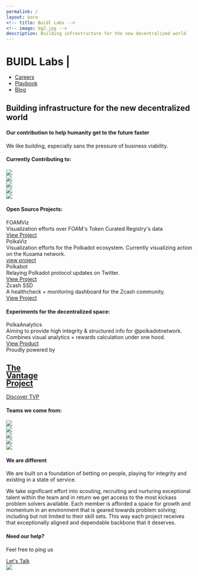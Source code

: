 ```yaml
---
permalink: /
layout: bare
<!-- title: Buidl Labs -->
<!-- image: bg2.jpg -->
description: Building infrastructure for the new decentralized world
---
```

<div class=" b-ws-top-p">
	<div class="grid-container">
		<div class="grid-x">
			<div class="large-3 large-offset-3 medium-4 medium-offset-2 small-8 small-offset-2 cell s-ws-top">
				<div class="grid-x grid-padding-x">
					<!-- <div class="small-3 cell np">
							<a href="{{site.url}}">
								<img src="{{site.url}}/assets/img/gun.svg" style="margin-top:0.25em">
							</a>
						</div> -->
					<!-- <div class="small-12 shrink cell">
						<a href="{{site.url}}" class="f-1-25x">
							<h1 class="sans2 bkc" style="line-height:1;">BUIDL Labs <span class="blinking-cursor">|</span></h1>
						</a>
					</div> -->
					<h1 class="sans2 bkc f-3x s-ws-bottom" style="line-height:1;">BUIDL Labs <span class="blinking-cursor">|</span></h1>
				</div>
			</div>
			<div class="small-12 medium-6 cell s-ws-top xs-ws-top-p">
				<ul class="menu align-right hover">
	      <!-- <li><a href="{{site.url}}/ico" class="dbc">ICO</a></li>
	      	<li><a href="{{site.url}}/blockchain" class="dbc">Blockchain</a></li> -->
	      	<li><a href="{{site.url}}/careers" class="dbc">Careers</a></li>
	      	<li><a href="https://www.thevantageproject.com/playbook/" class="dbc">Playbook</a></li>
	      	<!-- <li><a href="{{site.url}}/ico" class="dbc">ICO</a></li> -->
	      	<li><a href="{{site.url}}/blog" class="dbc">Blog</a></li>
	      </ul>
	    </div>
	  </div>
	</div>
	<div class="grid-container">
		<div class="grid-x">
			<div class="small-12 medium-10  large-8 large-offset-3 medium-offset-2 cell b-ws-top">
				<h2 class="">Building infrastructure for the new decentralized world</h2>
				<!-- <div class="f-1-25x">With</div> -->
				<h4 class="bc ">Our contribution to help humanity get to the future faster</h4>
			</div>
		</div>
		<div class="grid-x">
			<div class="small-12 medium-10 medium-offset-2 large-8 large-offset-3 cell m-ws-top m-ws-bottom">
				<p class="bkc nm f-1-25x">We like building, especially sans the pressure of business viability.</p>
			</div>
		</div>
	</div>
</div>
<div class="wbg">
	<div class="grid-container">
		<div class="grid-x align-center">
			<div class="small-12 large-6 medium-6 medium-centered cell m-ws-top">
				<h4 class="dbc bold">Currently Contributing to:</h4>
			</div>
		</div>
		<div class="grid-x align-center">
			<div class="small-12 large-centered large-8 medium-10 cell cell m-ws-bottom">
				<div class="grid-x small-up-5 medium-up-5 large-up-5">
					<div class="cell cell-block text-center">
						<img src="{{site.url}}/assets/img/logo/eth.png" class="gs hv img-p s-ws-top">
					</div>
					<div class="cell cell-block">
						<img src="{{site.url}}/assets/img/logo/polka.svg" class="b-ws-top gs hv">
					</div>
					<div class="cell cell-block text-center">
						<img src="{{site.url}}/assets/img/logo/foam.png" class="img-h m-ws-top gs hv">
					</div>
					<div class="cell cell-block">
						<img src="{{site.url}}/assets/img/logo/zcash.png" class="m-ws-top gs hv">
					</div>
					<div class="cell cell-block text-center">
						<img src="{{site.url}}/assets/img/logo/tezos.jpg" class="img-h m-ws-top gs hv">
					</div>
				</div>
			</div>
		</div>
	</div>
</div>
<!-- <div class="wbg">
	<div class="grid-container">
		<div class="grid-x">
			<div class="large-1 large-offset-2 cell s-ws-top hide-for-small-only hide-for-medium-only">
				<img src="{{site.url}}/assets/img/lab.gif" style="padding: 0 0.5em;">
			</div>
			<div class="small-12 medium-10 medium-offset-1 large-offset-0 large-6 end cell b-ws-top b-ws-bottom">
				<p class="bc nm">We also keep hacking together cool shit, for the kicks</p>
				<p class="nm dbc bold f-1-25x">The latest from our lab:</p>
			</div>
		</div>
	</div>
</div> -->
<div class="wbg">
	<div class="grid-container">
		<div class="grid-x align-center">
			<div class="small-12 large-6 medium-6 medium-centered cell m-ws-top">
				<h4 class="dbc bold">Open Source Projects:</h4>
			</div>
		</div>
		<div class="grid-x align-center">
			<div class="small-12 large-8 medium-10 medium-centered cell s-ws-top">
				<div class="grid-x grid-padding-x">
					<div class="medium-3 small-12 cell m-ws-bottom">
						<!-- <img src="{{site.url}}/assets/img/leaf.png" class="xs-ws-bottom"> -->
						<div class="bkc bold">FOAMViz</div>
						<div class="s">Visualization efforts over FOAM's Token Curated Registry's data</div>
						<a class="ibtn s2" href="https://foamviz.surge.sh/" target="_blank">View Project</a>
					</div>
					<div class="medium-3 small-12 cell m-ws-bottom">
						<!-- <img src="{{site.url}}/assets/img/link.png" class="xs-ws-bottom"> -->
						<div class="bkc bold">PolkaViz</div>
						<div class="s">Visualization efforts for the Polkadot ecosystem. Currently visualizing action on the Kusama network.</div>
						<a href="https://polkavizproject.surge.sh/" target="_blank" class="ibtn s2">view project</a>
					</div>
					<div class="medium-3 small-12 cell m-ws-bottom">
						<!-- <img src="{{site.url}}/assets/img/reload.png" class="xs-ws-bottom"> -->
						<div class="bkc bold">Polkabot</div>
						<div class="s">Relaying Polkadot protocol updates on Twitter.</div>
						<a class="ibtn s2" href="https://twitter.com/Polkabot5" target="_blank">View Project</a>
					</div>
					<div class="medium-3 small-12 cell m-ws-bottom">
						<!-- <img src="{{site.url}}/assets/img/learning.png" class="xs-ws-bottom"> -->
						<div class="bkc bold">Zcash SSD</div>
						<div class="s">A healthcheck + monitoring dashboard for the Zcash community.</div>
						<a class="ibtn s2" href="https://www.zcashservicestatus.info/" target="_blank">View Project</a>
					</div>
				</div>
			</div>
		</div>
	</div>
</div>
<div class="wbg">
	<div class="grid-container">
		<div class="grid-x align-center">
			<div class="small-12 large-6 medium-6 medium-centered cell m-ws-top">
				<h4 class="dbc bold">Experiments for the decentralized space:</h4>
			</div>
		</div>
		<div class="grid-x align-center">
			<div class="small-12 large-8 medium-10 medium-centered cell s-ws-top">
				<div class="grid-x grid-padding-x">
					<div class="medium-6 small-12 cell m-ws-bottom">
						<!-- <img src="{{site.url}}/assets/img/reload.png" class="xs-ws-bottom"> -->
						<div class="bkc bold">PolkaAnalytics</div>
						<div class="s">Aiming to provide high integrity & structured info for @polkadotnetwork. Combines visual analytics + rewards calculation under one hood.</div>
						<a class="ibtn s2" href="https://polkanalytics.com/#/dashboard" target="_blank">View Product</a>
					</div>
				</div>
			</div>
		</div>
	</div>
</div>
<!-- <div class="wbg">
	<div class="grid-x">
		<div class="small-12 medium-10 medium-centered large-6 cell m-ws-top s-ws-bottom">
			<h5 class="bkc dbc bold">Technologies we work on</h5>
		</div>
	</div>
	<div class="grid-x">
		<div class="small-12 large-10 large-centered cell">
			<div class="callout3">
				<div class="grid-x">
					<div class="small-12 medium-4 cell xs-ws-top">
						<h6>Blockchain Platforms</h6>
						<div class="grid-x">
							<div class="small-3 cell">
								<img src="{{site.url}}/assets/img/logo/hyperledger.png" class="s-ws-top">
							</div>
							<div class="small-9 cell np">
								<div class="bkc">Hyperledger Fabric and Sawtooth</div>
								<p class="s">Cross-industry, flexible and permissioned blockchain technologies for enterprises</p> 
							</div>
						</div>
						<div class="grid-x">
							<div class="small-3 cell">
								<img src="{{site.url}}/assets/img/logo/nem.png" class="xs-ws-top">
							</div>
							<div class="small-9 cell np">
								<div class="bkc">NEM</div>
								<p class="s">Permissioned blockchain technologies designed for high scale, speed and security</p> 
							</div>
						</div>
						<div class="grid-x">
							<div class="small-3 cell">
								<img src="{{site.url}}/assets/img/logo/r3.png">
							</div>
							<div class="small-9 cell np">
								<div class="bkc">R3 Corda</div>
								<p class="s">Permissioned blockchain technologies for the financial industry</p> 
							</div>
						</div>
						<div class="grid-x">
							<div class="small-3 cell">
								<img src="{{site.url}}/assets/img/logo/stellar.png" class="xs-ws-top">
							</div>
							<div class="small-9 cell np">
								<div class="bkc">Stellar</div>
								<p class="s">Permissioned blockchain technologies with specific focus on cross border transactions</p> 
							</div>
						</div>
					</div>
					<div class="small-12 medium-4 cell xs-ws-top">
						<h6>Blockchain Protocols</h6>
						<div class="grid-x">
							<div class="small-3 cell">
								<img src="{{site.url}}/assets/img/logo/dharma.png" >
							</div>
							<div class="small-9 cell np">
								<div class="bkc">Dharma</div>
								<p class="s">For facilitating credit on the blockchain</p> 
							</div>
						</div>
						<div class="grid-x">
							<div class="small-3 cell">
								<img src="{{site.url}}/assets/img/logo/kyber.png" class="xs-ws-top">
							</div>
							<div class="small-9 cell np">
								<div class="bkc">Kyber.network</div>
								<p class="s">For decentralized token swaps enabling liquidity on the blockchain. Usecases range from inter-token payments to portfolio rebalancing</p> 
							</div>
						</div>
						<div class="grid-x">
							<div class="small-3 cell">
								<img src="{{site.url}}/assets/img/logo/maker.png">
							</div>
							<div class="small-9 cell np">
								<div class="bkc">MakerDAO Ecosystem</div>
								<p class="s">An attempt to build decentralized stable coins eg: DAI</p> 
							</div>
						</div>
						<div class="grid-x">
							<div class="small-3 cell">
								<img src="{{site.url}}/assets/img/logo/uniswap.png">
							</div>
							<div class="small-9 cell np">
								<div class="bkc">UniSwap</div>
								<p class="s">For automated ERC-20 token exchanges on Ethereum</p> 
							</div>
						</div>
					</div>
					<div class="small-12 medium-4 cell xs-ws-top">
						<h6>Blockchain Frameworks</h6>
						<div class="grid-x">
							<div class="small-3 cell">
								<img src="{{site.url}}/assets/img/logo/solidity.png" class="s-ws-top">
							</div>
							<div class="small-9 cell np">
								<div class="bkc">Solidity</div>
								<p class="s">Battle tested object-oriented programming language for writing smart contracts</p> 
							</div>
						</div>
						<div class="grid-x">
							<div class="small-3 cell">
								<img src="{{site.url}}/assets/img/logo/substrate.png">
							</div>
							<div class="small-9 cell np">
								<div class="bkc">Substrate</div>
								<p class="s">Next-generation framework for blockchain innovation. Library for building new blockchains</p> 
							</div>
						</div>
					</div>
				</div>
			</div>
		</div>
	</div>
</div> -->
<div class="lgbg">
	<div class="grid-container">
		<div class="grid-x align-center">
			<div class="small-12 medium-10 medium-centered large-6 cell m-ws-top m-ws-bottom">
				<div class="grid-x">
					<div class="small-5 cell">
						Proudly powered by
						<a href="{{site.url}}">
							<h2 class="sans2 bkc f-2x" style="line-height:1;">The <br> Vantage <br>Project</h2>
						</a>
					</div>
					<div class="small-7 cell ">
						<a class="button b-ws-top" href="https://www.thevantageproject.com/" target="_blank">Discover TVP</a>
					</div>
				</div>
			</div>
		</div>
	</div>
</div>
<div class="wbg">
	<div class="grid-container">
		<div class="grid-x align-center">
			<div class="small-12 large-6 medium-10 medium-centered cell m-ws-top">
				<h4 class="dbc bold">Teams we come from:</h4>
			</div>
		</div>
		<div class="grid-x align-center">
			<div class="small-12 large-centered large-8 cell cell m-ws-bottom">
				<div class="grid-x grid-padding-x small-up-3 medium-up-5 large-up-5">
					<div class="cell cell-block">
						<img src="{{site.url}}/assets/img/logo/google.png" class="gs hv">
					</div>
					<div class="cell cell-block">
						<img src="{{site.url}}/assets/img/logo/harvard.png" class="gs hv">
					</div>
					<div class="cell cell-block">
						<img src="{{site.url}}/assets/img/logo/p2p.png" class="gs hv">
					</div>
					<div class="cell cell-block">
						<img src="{{site.url}}/assets/img/logo/chili.png" class="gs hv">
					</div>
					<div class="cell cell-block">
						<img src="{{site.url}}/assets/img/logo/paytm.png" class="gs hv">
					</div>
				</div>
			</div>
		</div>
	</div>
</div>
<div class="grid-container">
	<div class="grid-x align-center">
		<div class="small-12 medium-10 medium-centered large-6 cell b-ws-top b-ws-bottom">
			<h4 class="">We are different</h4>
			<p class="bkc">We are built on a foundation of betting on people, playing for integrity and existing in a state of service.</p>
			<p>We take significant effort into scouting, recruiting and nurturing exceptional talent within the team and in return we get access to the most kickass problem solvers available. Each member is afforded a space for growth and momentum in an environment that is geared towards problem solving; including but not limited to their skill sets. This way each project receives that exceptionally aligned and dependable backbone that it deserves.</p>
		</div>
	</div>
</div>
<div class="lgbg">
	<div class="grid-container">
		<div class="grid-x align-center">
			<div class="small-12 medium-10 medium-centered large-6 cell b-ws-top b-ws-bottom">
				<div class="grid-x">
					<div class="small-5 cell">
						<h4 class="nm">Need our help?</h4>
						<p class="">Feel free to ping us</p>
					</div>
					<div class="small-7 cell ">
						<a class="button small" href="https://calendly.com/prastut/30min" target="_blank">Let's Talk</a>
					</div>
				</div>
			</div>
			<div class="m-ws-bottom"></div>
			<img src="{{site.url}}/assets/img/crawler.jpg" class="b-ws-top">
		</div>
	</div>
</div>
